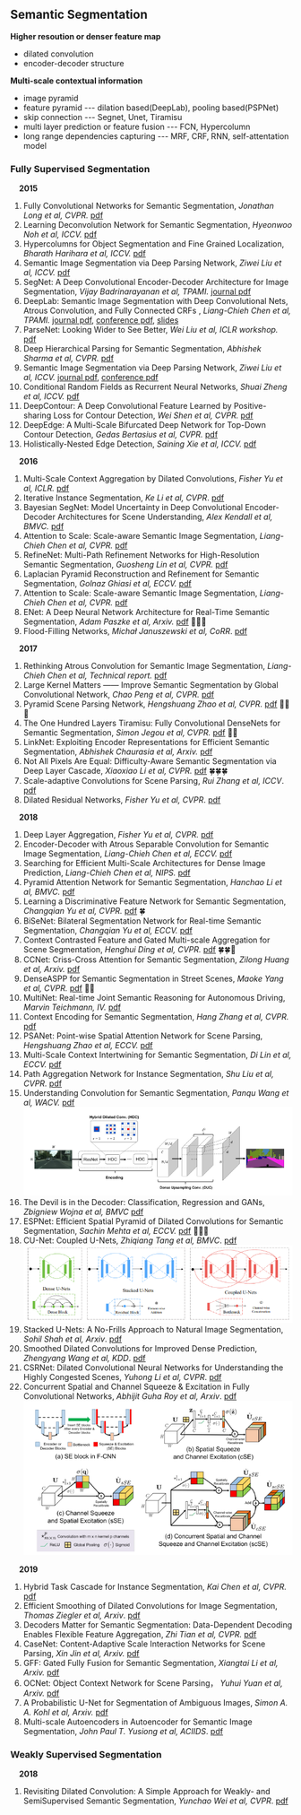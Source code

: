## Semantic Segmentation
**Higher resoution or denser feature map**

* dilated convolution
* encoder-decoder structure

**Multi-scale contextual information**
* image pyramid
* feature pyramid --- dilation based(DeepLab), pooling based(PSPNet)
* skip connection --- Segnet, Unet, Tiramisu
* multi layer prediction or feature fusion --- FCN, Hypercolumn
* long range dependencies capturing --- MRF, CRF, RNN, self-attentation model

### Fully Supervised Segmentation

&nbsp;&nbsp;&nbsp;&nbsp;**2015**
1. Fully Convolutional Networks for Semantic Segmentation, *Jonathan Long et al, CVPR.* [pdf](https://people.eecs.berkeley.edu/~jonlong/long_shelhamer_fcn.pdf) 
2. Learning Deconvolution Network for Semantic Segmentation, *Hyeonwoo Noh et al, ICCV.* [pdf](https://people.eecs.berkeley.edu/~jonlong/long_shelhamer_fcn.pdf) 
3. Hypercolumns for Object Segmentation and Fine Grained Localization, *Bharath Harihara et al, ICCV.* [pdf](https://www.cv-foundation.org/openaccess/content_cvpr_2015/papers/Hariharan_Hypercolumns_for_Object_2015_CVPR_paper.pdf)
4. Semantic Image Segmentation via Deep Parsing Network, *Ziwei Liu et al, ICCV.* [pdf](https://www.cv-foundation.org/openaccess/content_iccv_2015/papers/Liu_Semantic_Image_Segmentation_ICCV_2015_paper.pdf)
5. SegNet: A Deep Convolutional Encoder-Decoder Architecture for Image Segmentation, *Vijay Badrinarayanan et al, TPAMI.* [journal pdf](https://ieeexplore.ieee.org/stamp/stamp.jsp?tp=&arnumber=7803544)
6. DeepLab: Semantic Image Segmentation with Deep Convolutional Nets, Atrous Convolution, and Fully Connected CRFs , *Liang-Chieh Chen et al, TPAMI.* [journal pdf](https://arxiv.org/pdf/1606.00915.pdf), [conference pdf](https://arxiv.org/pdf/1412.7062.pdf), [slides](http://www.cs.jhu.edu/~ayuille/courses/Stat271-Fall15/ACFrOgDuAYV_m-r3w03VUrSyxI_LUuKsARgO1_3oFZ1ZoGCRfzTcd7hwy2uam1U9e3dQFAFiATizZ6IGoH2jEzla4FsqFEmNhs39CBfYNl4HrEwW9bmEbi8AwfpmioE=_print=true.pdf)
7. ParseNet: Looking Wider to See Better, *Wei Liu et al, ICLR workshop.* [pdf](http://www.cs.unc.edu/~wliu/papers/parsenet.pdf)
8. Deep Hierarchical Parsing for Semantic Segmentation, *Abhishek Sharma et al, CVPR.* [pdf](https://www.cv-foundation.org/openaccess/content_cvpr_2015/papers/Sharma_Deep_Hierarchical_Parsing_2015_CVPR_paper.pdf)
9. Semantic Image Segmentation via Deep Parsing Network, *Ziwei Liu et al, ICCV.* [journal pdf](https://arxiv.org/pdf/1606.07230.pdf), [conference pdf](https://www.cv-foundation.org/openaccess/content_iccv_2015/papers/Liu_Semantic_Image_Segmentation_ICCV_2015_paper.pdf)
10. Conditional Random Fields as Recurrent Neural Networks, *Shuai Zheng et al, ICCV.* [pdf](https://www.robots.ox.ac.uk/~szheng/papers/CRFasRNN.pdf)
11. DeepContour: A Deep Convolutional Feature Learned by Positive-sharing Loss for Contour Detection, *Wei Shen et al, CVPR.* [pdf](https://www.cv-foundation.org/openaccess/content_cvpr_2015/papers/Shen_DeepContour_A_Deep_2015_CVPR_paper.pdf)
12. DeepEdge: A Multi-Scale Bifurcated Deep Network for Top-Down Contour Detection, *Gedas Bertasius et al, CVPR.* [pdf](https://arxiv.org/pdf/1412.1123.pdf)
13. Holistically-Nested Edge Detection, *Saining Xie et al, ICCV.* [pdf](https://arxiv.org/pdf/1504.06375.pdf)

&nbsp;&nbsp;&nbsp;&nbsp;**2016**
1. Multi-Scale Context Aggregation by Dilated Convolutions, *Fisher Yu et al, ICLR.* [pdf](http://vladlen.info/papers/dilated-convolutions.pdf)
1. Iterative Instance Segmentation, *Ke Li et al, CVPR*. [pdf](https://arxiv.org/pdf/1511.08498.pdf)
2. Bayesian SegNet: Model Uncertainty in Deep Convolutional Encoder-Decoder Architectures for Scene Understanding, *Alex Kendall et al, BMVC.* [pdf](https://arxiv.org/pdf/1511.02680.pdf)
3. Attention to Scale: Scale-aware Semantic Image Segmentation, *Liang-Chieh Chen et al, CVPR.* [pdf](https://arxiv.org/pdf/1511.03339.pdf)
4. RefineNet: Multi-Path Refinement Networks for High-Resolution Semantic Segmentation, *Guosheng Lin et al, CVPR.* [pdf](https://arxiv.org/pdf/1611.06612.pdf)
5. Laplacian Pyramid Reconstruction and Refinement for Semantic Segmentation, *Golnaz Ghiasi et al, ECCV.* [pdf](https://arxiv.org/pdf/1605.02264.pdf)
6. Attention to Scale: Scale-aware Semantic Image Segmentation, *Liang-Chieh Chen et al, CVPR.* [pdf](https://arxiv.org/pdf/1511.03339.pdf)
7. ENet: A Deep Neural Network Architecture for Real-Time Semantic Segmentation, *Adam Paszke et al, Arxiv.* [pdf](https://arxiv.org/pdf/1606.02147.pdf) &#x1F680;&#x1F680;&#x23F0;
8. Flood-Filling Networks, *Michał Januszewski et al, CoRR*. [pdf](https://arxiv.org/pdf/1611.00421.pdf)

&nbsp;&nbsp;&nbsp;&nbsp;**2017**
1. Rethinking Atrous Convolution for Semantic Image Segmentation, *Liang-Chieh Chen et al, Technical report.* [pdf](https://arxiv.org/pdf/1706.05587.pdf)
2. Large Kernel Matters —— Improve Semantic Segmentation by Global Convolutional Network, *Chao Peng et al, CVPR.* [pdf](https://arxiv.org/pdf/1703.02719.pdf)
3. Pyramid Scene Parsing Network, *Hengshuang Zhao et al, CVPR.* [pdf](https://arxiv.org/pdf/1612.01105.pdf) &#x1F33E;&#x1F33E;&#x1F349;
4. The One Hundred Layers Tiramisu: Fully Convolutional DenseNets for Semantic Segmentation, *Simon Jegou et al, CVPR.* [pdf](https://arxiv.org/pdf/1611.09326.pdf) &#x1F35A;&#x1F35A;
5. LinkNet: Exploiting Encoder Representations for Efficient Semantic Segmentation, *Abhishek Chaurasia et al, Arxiv.* [pdf](https://arxiv.org/pdf/1707.03718.pdf)
1. Not All Pixels Are Equal: Difficulty-Aware Semantic Segmentation via Deep Layer Cascade, *Xiaoxiao Li et al, CVPR.* [pdf](https://arxiv.org/pdf/1704.01344.pdf) &#x1F340;&#x1F340;&#x1F340;
1. Scale-adaptive Convolutions for Scene Parsing, *Rui Zhang et al, ICCV*. [pdf](http://openaccess.thecvf.com/content_ICCV_2017/papers/Zhang_Scale-Adaptive_Convolutions_for_ICCV_2017_paper.pdf)
1. Dilated Residual Networks, *Fisher Yu et al, CVPR*. [pdf](https://arxiv.org/pdf/1705.09914.pdf)

&nbsp;&nbsp;&nbsp;&nbsp;**2018**
1. Deep Layer Aggregation, *Fisher Yu et al, CVPR.* [pdf](http://openaccess.thecvf.com/content_cvpr_2018/papers/Yu_Deep_Layer_Aggregation_CVPR_2018_paper.pdf)
1. Encoder-Decoder with Atrous Separable Convolution for Semantic Image Segmentation, *Liang-Chieh Chen et al, ECCV.* [pdf](https://arxiv.org/pdf/1802.02611.pdf)
2. Searching for Efficient Multi-Scale Architectures for Dense Image Prediction, *Liang-Chieh Chen et al, NIPS.* [pdf](https://arxiv.org/pdf/1809.04184.pdf)
3. Pyramid Attention Network for Semantic Segmentation, *Hanchao Li et al, BMVC.* [pdf](https://arxiv.org/pdf/1805.10180.pdf)
4. Learning a Discriminative Feature Network for Semantic Segmentation, *Changqian Yu et al, CVPR.* [pdf](https://arxiv.org/pdf/1804.09337.pdf) &#x1F340;
5. BiSeNet: Bilateral Segmentation Network for Real-time Semantic Segmentation, *Changqian Yu et al, ECCV.* [pdf](https://arxiv.org/pdf/1808.00897.pdf)
6. Context Contrasted Feature and Gated Multi-scale Aggregation for Scene Segmentation, *Henghui Ding et al, CVPR.* [pdf](http://openaccess.thecvf.com/content_cvpr_2018/papers/Ding_Context_Contrasted_Feature_CVPR_2018_paper.pdf) &#x1F340;&#x1F340;&#x1F349;
7. CCNet: Criss-Cross Attention for Semantic Segmentation, *Zilong Huang et al, Arxiv.* [pdf](https://arxiv.org/pdf/1811.11721.pdf)
8. DenseASPP for Semantic Segmentation in Street Scenes, *Maoke Yang et al, CVPR.* [pdf](http://openaccess.thecvf.com/content_cvpr_2018/papers/Yang_DenseASPP_for_Semantic_CVPR_2018_paper.pdf) &#x1F33E;&#x1F33E;
1. MultiNet: Real-time Joint Semantic Reasoning for Autonomous Driving, *Marvin Teichmann, IV.* [pdf](https://arxiv.org/pdf/1612.07695v2.pdf)
9. Context Encoding for Semantic Segmentation, *Hang Zhang et al, CVPR.* [pdf](http://openaccess.thecvf.com/content_cvpr_2018/papers/Zhang_Context_Encoding_for_CVPR_2018_paper.pdf)
10. PSANet: Point-wise Spatial Attention Network for Scene Parsing, *Hengshuang Zhao et al, ECCV.* [pdf](https://hszhao.github.io/papers/eccv18_psanet.pdf)
11. Multi-Scale Context Intertwining for Semantic Segmentation, *Di Lin et al, ECCV.* [pdf](http://openaccess.thecvf.com/content_ECCV_2018/papers/Di_Lin_Multi-Scale_Context_Intertwining_ECCV_2018_paper.pdf)
12. Path Aggregation Network for Instance Segmentation, *Shu Liu et al, CVPR.* [pdf](https://arxiv.org/pdf/1803.01534.pdf)
13. Understanding Convolution for Semantic Segmentation, *Panqu Wang et al, WACV.* [pdf](https://arxiv.org/pdf/1702.08502.pdf)
![img](https://github.com/Zakiyi/Paper-lists/blob/master/figures/2018_HDC_DUC.png)
14. The Devil is in the Decoder: Classification, Regression and GANs, *Zbigniew Wojna et al, BMVC* [pdf](https://arxiv.org/pdf/1707.05847.pdf)
1. ESPNet: Efficient Spatial Pyramid of Dilated Convolutions for Semantic Segmentation, *Sachin Mehta et al, ECCV.* [pdf](https://arxiv.org/pdf/1803.06815.pdf) &#x1F680;&#x1F680;&#x23F0;
1. CU-Net: Coupled U-Nets, *Zhiqiang Tang et al, BMVC*. [pdf](https://arxiv.org/pdf/1808.06521.pdf)
![img](https://github.com/Zakiyi/Paper-lists/blob/master/figures/2018_CUnet.png)
1. Stacked U-Nets: A No-Frills Approach to Natural Image Segmentation, *Sohil Shah et al, Arxiv*. [pdf](https://arxiv.org/pdf/1804.10343v1.pdf)
1. Smoothed Dilated Convolutions for Improved Dense Prediction, *Zhengyang Wang et al, KDD*. [pdf](https://arxiv.org/pdf/1808.08931.pdf)
1. CSRNet: Dilated Convolutional Neural Networks for Understanding the Highly Congested Scenes, *Yuhong Li et al, CVPR*. [pdf](http://openaccess.thecvf.com/content_cvpr_2018/papers/Li_CSRNet_Dilated_Convolutional_CVPR_2018_paper.pdf)
1. Concurrent Spatial and Channel Squeeze & Excitation in Fully Convolutional Networks, *Abhijit Guha Roy et al, Arxiv*. [pdf](https://arxiv.org/pdf/1803.02579.pdf)
![img](https://github.com/Zakiyi/UNet-family/blob/master/pictures/SCSE.png)

&nbsp;&nbsp;&nbsp;&nbsp;**2019**
1. Hybrid Task Cascade for Instance Segmentation, *Kai Chen et al, CVPR.* [pdf](https://arxiv.org/pdf/1901.07518.pdf)
1. Efficient Smoothing of Dilated Convolutions for Image Segmentation, *Thomas Ziegler et al, Arxiv*. [pdf](https://arxiv.org/pdf/1903.07992.pdf)
1. Decoders Matter for Semantic Segmentation: Data-Dependent Decoding Enables Flexible Feature Aggregation, *Zhi Tian et al, CVPR.* [pdf](https://arxiv.org/pdf/1903.02120v3.pdf)
1. CaseNet: Content-Adaptive Scale Interaction Networks for Scene Parsing, *Xin Jin et al, Arxiv.* [pdf](https://arxiv.org/pdf/1904.08170.pdf)
1. GFF: Gated Fully Fusion for Semantic Segmentation, *Xiangtai Li et al, Arxiv.* [pdf](https://arxiv.org/pdf/1904.01803.pdf)
1. OCNet: Object Context Network for Scene Parsing， *Yuhui Yuan et al, Arxiv.* [pdf](https://arxiv.org/pdf/1809.00916.pdf)
1. A Probabilistic U-Net for Segmentation of Ambiguous Images, *Simon A. A. Kohl et al, Arxiv.* [pdf](https://arxiv.org/pdf/1806.05034.pdf)
1. Multi-scale Autoencoders in Autoencoder for Semantic Image Segmentation, *John Paul T. Yusiong et al, ACIIDS*. [pdf](https://link.springer.com/content/pdf/10.1007%2F978-3-030-14799-0_51.pdf)

### Weakly Supervised Segmentation
&nbsp;&nbsp;&nbsp;&nbsp;**2018**
1. Revisiting Dilated Convolution: A Simple Approach for Weakly- and SemiSupervised Semantic Segmentation, *Yunchao Wei et al, CVPR*.
[pdf](https://arxiv.org/pdf/1805.04574.pdf)

